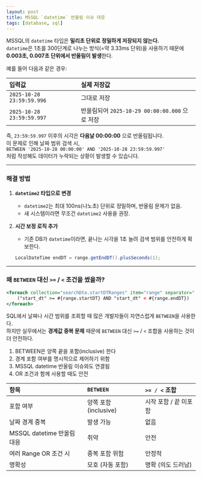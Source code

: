 ```yaml
---
layout: post
title: MSSQL `datetime` 반올림 이슈 대응 
tags: [database, sql]
---
```


MSSQL의 `datetime` 타입은 **밀리초 단위로 정밀하게 저장되지 않는다.**  
`datetime`은 1초를 300단계로 나누는 방식(=약 3.33ms 단위)을 사용하기 때문에  
**0.003초, 0.007초 단위에서 반올림이 발생**한다.

예를 들어 다음과 같은 경우:

| 입력값 | 실제 저장값 |
|:--|:--|
| `2025-10-28 23:59:59.996` | 그대로 저장 |
| `2025-10-28 23:59:59.997` | 반올림되어 `2025-10-29 00:00:00.000` 으로 저장 |

즉, `23:59:59.997` 이후의 시각은 **다음날 00:00:00** 으로 반올림됩니다.  
이 문제로 인해 날짜 범위 검색 시,  
`BETWEEN '2025-10-28 00:00:00' AND '2025-10-28 23:59:59.997'`  
처럼 작성해도 데이터가 누락되는 상황이 발생할 수 있습니다.

---

### 해결 방법

1. **`datetime2` 타입으로 변경**
    - `datetime2`는 최대 100ns(나노초) 단위로 정밀하며, 반올림 문제가 없음.
    - 새 시스템이라면 무조건 `datetime2` 사용을 권장.

2. **시간 보정 로직 추가**
    - 기존 DB가 `datetime`이라면, 끝나는 시각을 1초 늘려 검색 범위를 안전하게 확보한다.
   ```java
   LocalDateTime endDT = range.getEndDT().plusSeconds(1);
   ```

---

### 왜 `BETWEEN` 대신 `>=` / `<` 조건을 썼을까?

```xml
<foreach collection="searchDto.startDTRanges" item="range" separator=" OR ">
    ("start_dt" >= #{range.startDT} AND "start_dt" < #{range.endDT})
</foreach>
```
SQL에서 날짜나 시간 범위를 조회할 때 많은 개발자들이 자연스럽게 `BETWEEN`을 사용한다.  
하지만 실무에서는 **경계값 중복 문제** 때문에 `BETWEEN` 대신 `>=` / `<` 조합을 사용하는 것이 더 안전하다.

1. BETWEEN은 양쪽 끝을 포함(inclusive) 한다
2. 경계 포함 여부를 명시적으로 제어하기 위함
3. MSSQL datetime 반올림 이슈와도 연결됨
4. OR 조건과 함께 사용할 때도 안전

| 항목                    | `BETWEEN`         | `>= / <` 조합   |
| :-------------------- | :---------------- | :------------ |
| 포함 여부                 | 양쪽 포함 (inclusive) | 시작 포함 / 끝 미포함 |
| 날짜 경계 중복              | 발생 가능             | 없음            |
| MSSQL datetime 반올림 대응 | 취약                | 안전            |
| 여러 Range OR 조건 시      | 중복 포함 위험          | 안정적           |
| 명확성                   | 모호 (자동 포함)        | 명확 (의도 드러남)   |
